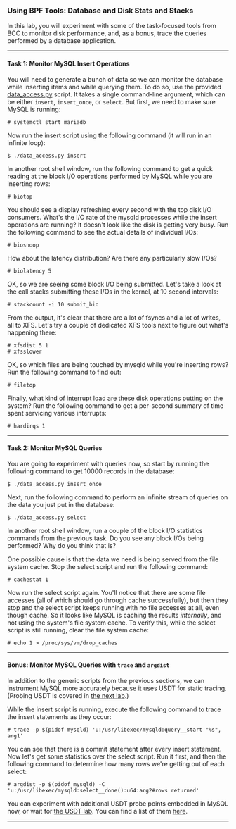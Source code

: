 ### Using BPF Tools: Database and Disk Stats and Stacks

In this lab, you will experiment with some of the task-focused tools from BCC to monitor disk performance, and, as a bonus, trace the queries performed by a database application.

- - -

#### Task 1: Monitor MySQL Insert Operations

You will need to generate a bunch of data so we can monitor the database while inserting items and while querying them. To do so, use the provided [data_access.py](data_access.py) script. It takes a single command-line argument, which can be either `insert`, `insert_once`, or `select`. But first, we need to make sure MySQL is running:

```
# systemctl start mariadb
```

Now run the insert script using the following command (it will run in an infinite loop):

```
$ ./data_access.py insert
```

In another root shell window, run the following command to get a quick reading at the block I/O operations performed by MySQL while you are inserting rows:

```
# biotop
```

You should see a display refreshing every second with the top disk I/O consumers. What's the I/O rate of the mysqld processes while the insert operations are running? It doesn't look like the disk is getting very busy. Run the following command to see the actual details of individual I/Os:

```
# biosnoop
```

How about the latency distribution? Are there any particularly slow I/Os?

```
# biolatency 5
```

OK, so we are seeing some block I/O being submitted. Let's take a look at the call stacks submitting these I/Os in the kernel, at 10 second intervals:

```
# stackcount -i 10 submit_bio
```

From the output, it's clear that there are a lot of fsyncs and a lot of writes, all to XFS. Let's try a couple of dedicated XFS tools next to figure out what's happening there:

```
# xfsdist 5 1
# xfsslower
```

OK, so which files are being touched by mysqld while you're inserting rows? Run the following command to find out:

```
# filetop
```

Finally, what kind of interrupt load are these disk operations putting on the system? Run the following command to get a per-second summary of time spent servicing various interrupts:

```
# hardirqs 1
```

- - -

#### Task 2: Monitor MySQL Queries

You are going to experiment with queries now, so start by running the following command to get 10000 records in the database:

```
$ ./data_access.py insert_once
```

Next, run the following command to perform an infinite stream of queries on the data you just put in the database:

```
$ ./data_access.py select
```

In another root shell window, run a couple of the block I/O statistics commands from the previous task. Do you see any block I/Os being performed? Why do you think that is?

One possible cause is that the data we need is being served from the file system cache. Stop the select script and run the following command:

```
# cachestat 1
```

Now run the select script again. You'll notice that there are some file accesses (all of which should go through cache successfully), but then they stop and the select script keeps running with no file accesses at all, even though cache. So it looks like MySQL is caching the results *internally*, and not using the system's file system cache. To verify this, while the select script is still running, clear the file system cache:

```
# echo 1 > /proc/sys/vm/drop_caches
```

- - -

#### Bonus: Monitor MySQL Queries with `trace` and `argdist`

In addition to the generic scripts from the previous sections, we can instrument MySQL more accurately because it uses USDT for static tracing. (Probing USDT is covered in [the next lab](bpf-usdt.md).)

While the insert script is running, execute the following command to trace the insert statements as they occur:

```
# trace -p $(pidof mysqld) 'u:/usr/libexec/mysqld:query__start "%s", arg1'
```

You can see that there is a commit statement after every insert statement. Now let's get some statistics over the select script. Run it first, and then the following command to determine how many rows we're getting out of each select:

```
# argdist -p $(pidof mysqld) -C 'u:/usr/libexec/mysqld:select__done():u64:arg2#rows returned'
```

You can experiment with additional USDT probe points embedded in MySQL now, or wait for [the USDT lab](bpf-usdt.md). You can find a list of them [here](https://github.com/MariaDB/server/blob/10.1/include/probes_mysql.d.base).

- - -

